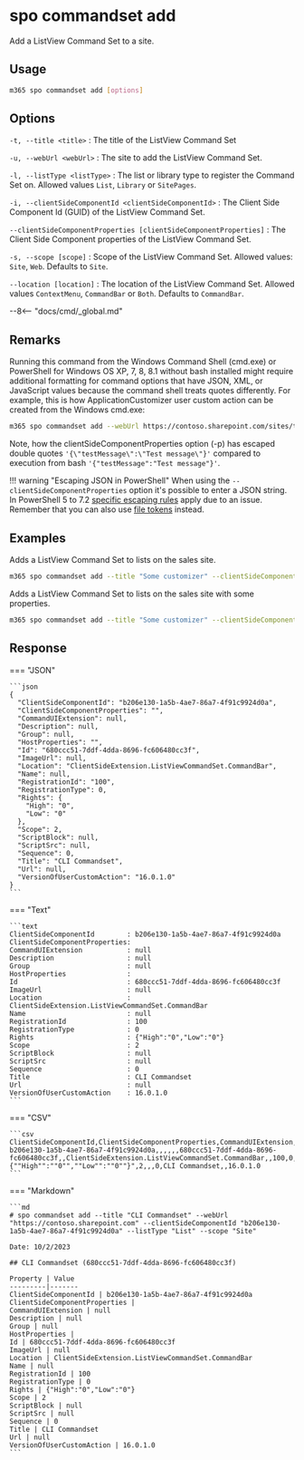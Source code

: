 # spo commandset add

Add a ListView Command Set to a site.

## Usage

```sh
m365 spo commandset add [options]
```

## Options

`-t, --title <title>`
: The title of the ListView Command Set

`-u, --webUrl <webUrl>`
: The site to add the ListView Command Set.

`-l, --listType <listType>`
: The list or library type to register the Command Set on. Allowed values `List`, `Library` or `SitePages`.

`-i, --clientSideComponentId <clientSideComponentId>`
: The Client Side Component Id (GUID) of the ListView Command Set.

`--clientSideComponentProperties [clientSideComponentProperties]`
: The Client Side Component properties of the ListView Command Set.

`-s, --scope [scope]`
: Scope of the ListView Command Set. Allowed values: `Site`, `Web`. Defaults to `Site`.

`--location [location]`
: The location of the ListView Command Set. Allowed values `ContextMenu`, `CommandBar` or `Both`. Defaults to `CommandBar`.

--8<-- "docs/cmd/_global.md"

## Remarks

Running this command from the Windows Command Shell (cmd.exe) or PowerShell for Windows OS XP, 7, 8, 8.1 without bash installed might require additional formatting for command options that have JSON, XML, or JavaScript values because the command shell treats quotes differently. For example, this is how ApplicationCustomizer user custom action can be created from the Windows cmd.exe:

```sh
m365 spo commandset add --webUrl https://contoso.sharepoint.com/sites/test --title "CLI Commandset" --location "ClientSideExtension.ApplicationCustomizer" --listType "List" --clientSideComponentId b41916e7-e69d-467f-b37f-ff8ecf8f99f2 --clientSideComponentProperties '{\"testMessage\":\"Test message\"}'
```

Note, how the clientSideComponentProperties option (-p) has escaped double quotes `'{\"testMessage\":\"Test message\"}'` compared to execution from bash `'{"testMessage":"Test message"}'`.

!!! warning "Escaping JSON in PowerShell"
    When using the `--clientSideComponentProperties` option it's possible to enter a JSON string. In PowerShell 5 to 7.2 [specific escaping rules](./../../../user-guide/using-cli.md#escaping-double-quotes-in-powershell) apply due to an issue. Remember that you can also use [file tokens](./../../../user-guide/using-cli.md#passing-complex-content-into-cli-options) instead.

## Examples

Adds a ListView Command Set to lists on the sales site.

```sh
m365 spo commandset add --title "Some customizer" --clientSideComponentId 799883f5-7962-4384-a10a-105adaec6ffc --listType List --webUrl https://contoso.sharepoint.com/sites/sales
```

Adds a ListView Command Set to lists on the sales site with some properties.

```sh
m365 spo commandset add --title "Some customizer" --clientSideComponentId 799883f5-7962-4384-a10a-105adaec6ffc --clientSideComponentProperties '{ "someProperty": "Some value" }' --listType List --webUrl https://contoso.sharepoint.com/sites/sales
```

## Response

=== "JSON"

    ```json
    {
      "ClientSideComponentId": "b206e130-1a5b-4ae7-86a7-4f91c9924d0a",
      "ClientSideComponentProperties": "",
      "CommandUIExtension": null,
      "Description": null,
      "Group": null,
      "HostProperties": "",
      "Id": "680ccc51-7ddf-4dda-8696-fc606480cc3f",
      "ImageUrl": null,
      "Location": "ClientSideExtension.ListViewCommandSet.CommandBar",
      "Name": null,
      "RegistrationId": "100",
      "RegistrationType": 0,
      "Rights": {
        "High": "0",
        "Low": "0"
      },
      "Scope": 2,
      "ScriptBlock": null,
      "ScriptSrc": null,
      "Sequence": 0,
      "Title": "CLI Commandset",
      "Url": null,
      "VersionOfUserCustomAction": "16.0.1.0"
    }
    ```

=== "Text"

    ```text
    ClientSideComponentId        : b206e130-1a5b-4ae7-86a7-4f91c9924d0a
    ClientSideComponentProperties:
    CommandUIExtension           : null
    Description                  : null
    Group                        : null
    HostProperties               :
    Id                           : 680ccc51-7ddf-4dda-8696-fc606480cc3f
    ImageUrl                     : null
    Location                     : ClientSideExtension.ListViewCommandSet.CommandBar
    Name                         : null
    RegistrationId               : 100
    RegistrationType             : 0
    Rights                       : {"High":"0","Low":"0"}
    Scope                        : 2
    ScriptBlock                  : null
    ScriptSrc                    : null
    Sequence                     : 0
    Title                        : CLI Commandset
    Url                          : null
    VersionOfUserCustomAction    : 16.0.1.0
    ```

=== "CSV"

    ```csv
    ClientSideComponentId,ClientSideComponentProperties,CommandUIExtension,Description,Group,HostProperties,Id,ImageUrl,Location,Name,RegistrationId,RegistrationType,Rights,Scope,ScriptBlock,ScriptSrc,Sequence,Title,Url,VersionOfUserCustomAction
    b206e130-1a5b-4ae7-86a7-4f91c9924d0a,,,,,,680ccc51-7ddf-4dda-8696-fc606480cc3f,,ClientSideExtension.ListViewCommandSet.CommandBar,,100,0,"{""High"":""0"",""Low"":""0""}",2,,,0,CLI Commandset,,16.0.1.0
    ```

=== "Markdown"

    ```md
    # spo commandset add --title "CLI Commandset" --webUrl "https://contoso.sharepoint.com" --clientSideComponentId "b206e130-1a5b-4ae7-86a7-4f91c9924d0a" --listType "List" --scope "Site"

    Date: 10/2/2023

    ## CLI Commandset (680ccc51-7ddf-4dda-8696-fc606480cc3f)

    Property | Value
    ---------|-------
    ClientSideComponentId | b206e130-1a5b-4ae7-86a7-4f91c9924d0a
    ClientSideComponentProperties |
    CommandUIExtension | null
    Description | null
    Group | null
    HostProperties |
    Id | 680ccc51-7ddf-4dda-8696-fc606480cc3f
    ImageUrl | null
    Location | ClientSideExtension.ListViewCommandSet.CommandBar
    Name | null
    RegistrationId | 100
    RegistrationType | 0
    Rights | {"High":"0","Low":"0"}
    Scope | 2
    ScriptBlock | null
    ScriptSrc | null
    Sequence | 0
    Title | CLI Commandset
    Url | null
    VersionOfUserCustomAction | 16.0.1.0
    ```

